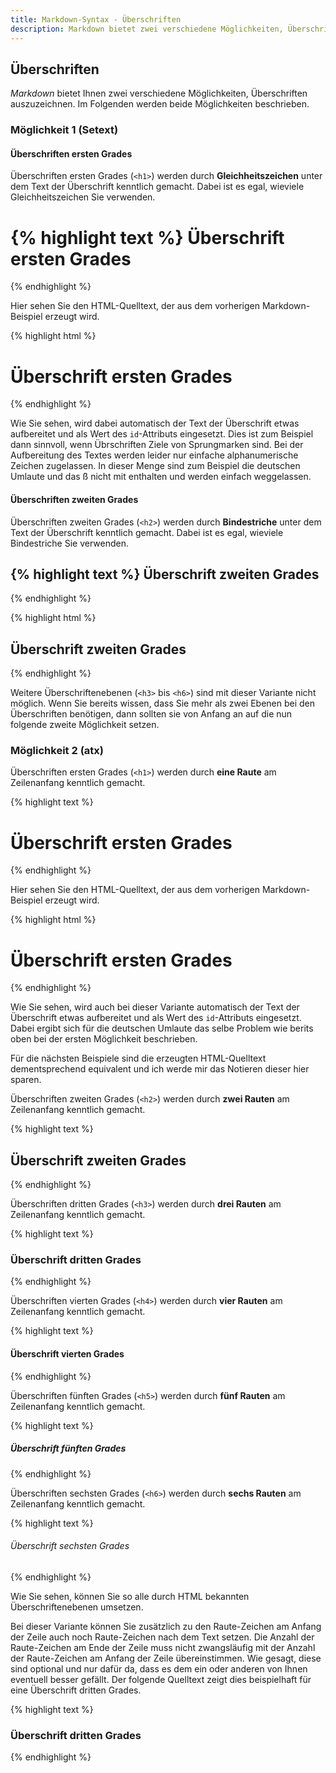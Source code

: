 ```yaml
---
title: Markdown-Syntax - Überschriften
description: Markdown bietet zwei verschiedene Möglichkeiten, Überschriften auszuzeichnen. Auf dieser Seite werden beide Möglichkeiten beschrieben.
---
```


## Überschriften

*Markdown* bietet Ihnen zwei verschiedene Möglichkeiten, Überschriften auszuzeichnen. Im Folgenden werden beide Möglichkeiten beschrieben. 

### Möglichkeit 1 (Setext)

#### Überschriften ersten Grades

Überschriften ersten Grades (`<h1>`) werden durch **Gleichheitszeichen** unter dem Text der Überschrift kenntlich gemacht. Dabei ist es egal, wieviele Gleichheitszeichen Sie verwenden.

{% highlight text %}
Überschrift ersten Grades
=========================
{% endhighlight %}

Hier sehen Sie den HTML-Quelltext, der aus dem vorherigen Markdown-Beispiel erzeugt wird.

{% highlight html %}
<h1 id="berschrift-ersten-grades">Überschrift ersten Grades</h1>
{% endhighlight %}

Wie Sie sehen, wird dabei automatisch der Text der Überschrift etwas aufbereitet und als Wert des `id`-Attributs eingesetzt. Dies ist zum Beispiel dann sinnvoll, wenn Übrschriften Ziele von Sprungmarken sind. Bei der Aufbereitung des Textes werden leider nur einfache alphanumerische Zeichen zugelassen. In dieser Menge sind zum Beispiel die deutschen Umlaute und das ß nicht mit enthalten und werden einfach weggelassen.

#### Überschriften zweiten Grades

Überschriften zweiten Grades (`<h2>`) werden durch **Bindestriche** unter dem Text der Überschrift kenntlich gemacht. Dabei ist es egal, wieviele Bindestriche Sie verwenden.

{% highlight text %}
Überschrift zweiten Grades
--------------------------
{% endhighlight %}

{% highlight html %}
<h2 id="berschrift-ersten-grades">Überschrift zweiten Grades</h2>
{% endhighlight %}

Weitere Überschriftenebenen (`<h3>` bis `<h6>`) sind mit dieser Variante nicht möglich. Wenn Sie bereits wissen, dass Sie mehr als zwei Ebenen bei den Überschriften benötigen, dann sollten sie von Anfang an auf die nun folgende zweite Möglichkeit setzen.

### Möglichkeit 2 (atx)

Überschriften ersten Grades (`<h1>`) werden durch **eine Raute** am Zeilenanfang kenntlich gemacht.

{% highlight text %}
# Überschrift ersten Grades
{% endhighlight %}

Hier sehen Sie den HTML-Quelltext, der aus dem vorherigen Markdown-Beispiel erzeugt wird.

{% highlight html %}
<h1 id="berschrift-ersten-grades">Überschrift ersten Grades</h1>
{% endhighlight %}

Wie Sie sehen, wird auch bei dieser Variante automatisch der Text der Überschrift etwas aufbereitet und als Wert des `id`-Attributs eingesetzt. Dabei ergibt sich für die deutschen Umlaute das selbe Problem wie berits oben bei der ersten Möglichkeit beschrieben.

Für die nächsten Beispiele sind die erzeugten HTML-Quelltext dementsprechend equivalent und ich werde mir das Notieren dieser hier sparen.

Überschriften zweiten Grades (`<h2>`) werden durch **zwei Rauten** am Zeilenanfang kenntlich gemacht.

{% highlight text %}
## Überschrift zweiten Grades
{% endhighlight %}

Überschriften dritten Grades (`<h3>`) werden durch **drei Rauten** am Zeilenanfang kenntlich gemacht.

{% highlight text %}
### Überschrift dritten Grades
{% endhighlight %}

Überschriften vierten Grades (`<h4>`) werden durch **vier Rauten** am Zeilenanfang kenntlich gemacht.

{% highlight text %}
#### Überschrift vierten Grades
{% endhighlight %}

Überschriften fünften Grades (`<h5>`) werden durch **fünf Rauten** am Zeilenanfang kenntlich gemacht.

{% highlight text %}
##### Überschrift fünften Grades
{% endhighlight %}

Überschriften sechsten Grades (`<h6>`) werden durch **sechs Rauten** am Zeilenanfang kenntlich gemacht.

{% highlight text %}
###### Überschrift sechsten Grades
{% endhighlight %}

Wie Sie sehen, können Sie so alle durch HTML bekannten Überschriftenebenen umsetzen.

Bei dieser Variante können Sie zusätzlich zu den Raute-Zeichen am Anfang der Zeile auch noch Raute-Zeichen nach dem Text setzen. Die Anzahl der Raute-Zeichen am Ende der Zeile muss nicht zwangsläufig mit der Anzahl der Raute-Zeichen am Anfang der Zeile übereinstimmen. Wie gesagt, diese sind optional und nur dafür da, dass es dem ein oder anderen von Ihnen eventuell besser gefällt. Der folgende Quelltext zeigt dies beispielhaft für eine Überschrift dritten Grades.

{% highlight text %}
### Überschrift dritten Grades ###
{% endhighlight %}
